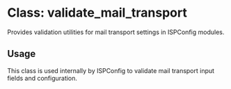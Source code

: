 # Class: validate_mail_transport

Provides validation utilities for mail transport settings in ISPConfig modules.

## Usage
This class is used internally by ISPConfig to validate mail transport input fields and configuration.
